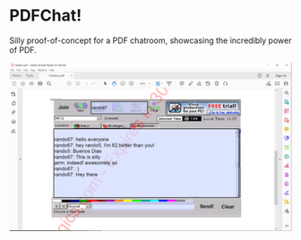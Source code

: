 # PDFChat!
Silly proof-of-concept for a PDF chatroom, showcasing the incredibly power of PDF. 

![screenshot of a PDF chat](https://github.com/ranok/pdfchat/raw/main/sillypdf.PNG)

